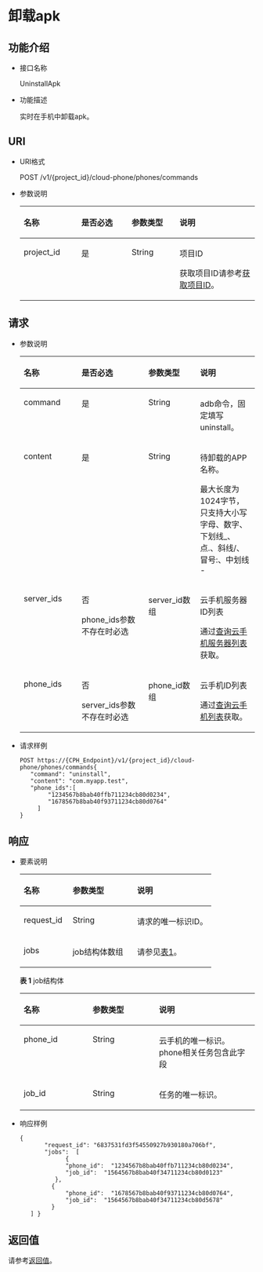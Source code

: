 # 卸载apk<a name="ZH-CN_TOPIC_0167640655"></a>

## 功能介绍<a name="section115949747"></a>

-   接口名称

    UninstallApk

-   功能描述

    实时在手机中卸载apk。


## URI<a name="section9161799415"></a>

-   URI格式

    POST /v1/\{project\_id\}/cloud-phone/phones/commands

-   参数说明

    <a name="table191631896414"></a>
    <table><thead align="left"><tr id="row10274091143"><th class="cellrowborder" valign="top" width="24.490000000000002%" id="mcps1.1.5.1.1"><p id="p427489747"><a name="p427489747"></a><a name="p427489747"></a>名称</p>
    </th>
    <th class="cellrowborder" valign="top" width="21.43%" id="mcps1.1.5.1.2"><p id="p727417917416"><a name="p727417917416"></a><a name="p727417917416"></a>是否必选</p>
    </th>
    <th class="cellrowborder" valign="top" width="20.41%" id="mcps1.1.5.1.3"><p id="p122741299412"><a name="p122741299412"></a><a name="p122741299412"></a>参数类型</p>
    </th>
    <th class="cellrowborder" valign="top" width="33.67%" id="mcps1.1.5.1.4"><p id="p2274895413"><a name="p2274895413"></a><a name="p2274895413"></a>说明</p>
    </th>
    </tr>
    </thead>
    <tbody><tr id="row11274791349"><td class="cellrowborder" valign="top" width="24.490000000000002%" headers="mcps1.1.5.1.1 "><p id="p10274491843"><a name="p10274491843"></a><a name="p10274491843"></a>project_id</p>
    </td>
    <td class="cellrowborder" valign="top" width="21.43%" headers="mcps1.1.5.1.2 "><p id="p5274491848"><a name="p5274491848"></a><a name="p5274491848"></a>是</p>
    </td>
    <td class="cellrowborder" valign="top" width="20.41%" headers="mcps1.1.5.1.3 "><p id="p7633781"><a name="p7633781"></a><a name="p7633781"></a>String</p>
    </td>
    <td class="cellrowborder" valign="top" width="33.67%" headers="mcps1.1.5.1.4 "><p id="p18834193641812"><a name="p18834193641812"></a><a name="p18834193641812"></a>项目ID</p>
    <p id="p98341736131817"><a name="p98341736131817"></a><a name="p98341736131817"></a>获取项目ID请参考<a href="获取项目ID.md">获取项目ID</a>。</p>
    </td>
    </tr>
    </tbody>
    </table>


## 请求<a name="section2016979147"></a>

-   参数说明

    <a name="table51721899413"></a>
    <table><thead align="left"><tr id="row9274791249"><th class="cellrowborder" valign="top" width="24.6%" id="mcps1.1.5.1.1"><p id="p82741491144"><a name="p82741491144"></a><a name="p82741491144"></a>名称</p>
    </th>
    <th class="cellrowborder" valign="top" width="28.46%" id="mcps1.1.5.1.2"><p id="p8274209844"><a name="p8274209844"></a><a name="p8274209844"></a>是否必选</p>
    </th>
    <th class="cellrowborder" valign="top" width="22%" id="mcps1.1.5.1.3"><p id="p8274139542"><a name="p8274139542"></a><a name="p8274139542"></a>参数类型</p>
    </th>
    <th class="cellrowborder" valign="top" width="24.94%" id="mcps1.1.5.1.4"><p id="p82741091147"><a name="p82741091147"></a><a name="p82741091147"></a>说明</p>
    </th>
    </tr>
    </thead>
    <tbody><tr id="row1527416920417"><td class="cellrowborder" valign="top" width="24.6%" headers="mcps1.1.5.1.1 "><p id="p1927439248"><a name="p1927439248"></a><a name="p1927439248"></a>command</p>
    </td>
    <td class="cellrowborder" valign="top" width="28.46%" headers="mcps1.1.5.1.2 "><p id="p182745919411"><a name="p182745919411"></a><a name="p182745919411"></a>是</p>
    </td>
    <td class="cellrowborder" valign="top" width="22%" headers="mcps1.1.5.1.3 "><p id="p11274397412"><a name="p11274397412"></a><a name="p11274397412"></a>String</p>
    </td>
    <td class="cellrowborder" valign="top" width="24.94%" headers="mcps1.1.5.1.4 "><p id="p132741891416"><a name="p132741891416"></a><a name="p132741891416"></a>adb命令，固定填写uninstall。</p>
    </td>
    </tr>
    <tr id="row17274792420"><td class="cellrowborder" valign="top" width="24.6%" headers="mcps1.1.5.1.1 "><p id="p427412910417"><a name="p427412910417"></a><a name="p427412910417"></a>content</p>
    </td>
    <td class="cellrowborder" valign="top" width="28.46%" headers="mcps1.1.5.1.2 "><p id="p9274149946"><a name="p9274149946"></a><a name="p9274149946"></a>是</p>
    </td>
    <td class="cellrowborder" valign="top" width="22%" headers="mcps1.1.5.1.3 "><p id="p32745914411"><a name="p32745914411"></a><a name="p32745914411"></a>String</p>
    </td>
    <td class="cellrowborder" valign="top" width="24.94%" headers="mcps1.1.5.1.4 "><p id="p48361447101517"><a name="p48361447101517"></a><a name="p48361447101517"></a>待卸载的APP名称。</p>
    <p id="p427412916420"><a name="p427412916420"></a><a name="p427412916420"></a>最大长度为1024字节，只支持大小写字母、数字、下划线_、点.、斜线/、冒号:、中划线 -</p>
    </td>
    </tr>
    <tr id="row132741691416"><td class="cellrowborder" valign="top" width="24.6%" headers="mcps1.1.5.1.1 "><p id="p02741291413"><a name="p02741291413"></a><a name="p02741291413"></a>server_ids</p>
    </td>
    <td class="cellrowborder" valign="top" width="28.46%" headers="mcps1.1.5.1.2 "><p id="p209051820181117"><a name="p209051820181117"></a><a name="p209051820181117"></a>否</p>
    <p id="p122741395417"><a name="p122741395417"></a><a name="p122741395417"></a>phone_ids参数不存在时必选</p>
    </td>
    <td class="cellrowborder" valign="top" width="22%" headers="mcps1.1.5.1.3 "><p id="p92751896419"><a name="p92751896419"></a><a name="p92751896419"></a>server_id数组</p>
    </td>
    <td class="cellrowborder" valign="top" width="24.94%" headers="mcps1.1.5.1.4 "><p id="p182751894413"><a name="p182751894413"></a><a name="p182751894413"></a>云手机服务器ID列表</p>
    <p id="p255431071419"><a name="p255431071419"></a><a name="p255431071419"></a>通过<a href="查询云手机服务器列表.md">查询云手机服务器列表</a>获取。</p>
    </td>
    </tr>
    <tr id="row4275991444"><td class="cellrowborder" valign="top" width="24.6%" headers="mcps1.1.5.1.1 "><p id="p1927599541"><a name="p1927599541"></a><a name="p1927599541"></a>phone_ids</p>
    </td>
    <td class="cellrowborder" valign="top" width="28.46%" headers="mcps1.1.5.1.2 "><p id="p6826623101119"><a name="p6826623101119"></a><a name="p6826623101119"></a>否</p>
    <p id="p5275891843"><a name="p5275891843"></a><a name="p5275891843"></a>server_ids参数不存在时必选</p>
    </td>
    <td class="cellrowborder" valign="top" width="22%" headers="mcps1.1.5.1.3 "><p id="p327511917413"><a name="p327511917413"></a><a name="p327511917413"></a>phone_id数组</p>
    </td>
    <td class="cellrowborder" valign="top" width="24.94%" headers="mcps1.1.5.1.4 "><p id="p627519912414"><a name="p627519912414"></a><a name="p627519912414"></a>云手机ID列表</p>
    <p id="p124279151919"><a name="p124279151919"></a><a name="p124279151919"></a>通过<a href="查询云手机列表.md">查询云手机列表</a>获取。</p>
    </td>
    </tr>
    </tbody>
    </table>


-   请求样例

    ```
    POST https://{CPH_Endpoint}/v1/{project_id}/cloud-phone/phones/commands{
       "command": "uninstall",
       "content": "com.myapp.test",
       "phone_ids":[
            "1234567b8bab40ffb711234cb80d0234",
            "1678567b8bab40f93711234cb80d0764"
         ]
    }
    ```


## 响应<a name="section151851291647"></a>

-   要素说明

    <a name="table1418719042"></a>
    <table><thead align="left"><tr id="row122751592413"><th class="cellrowborder" valign="top" width="25.509999999999998%" id="mcps1.1.4.1.1"><p id="p112751792419"><a name="p112751792419"></a><a name="p112751792419"></a>名称</p>
    </th>
    <th class="cellrowborder" valign="top" width="33.67%" id="mcps1.1.4.1.2"><p id="p32751992417"><a name="p32751992417"></a><a name="p32751992417"></a>参数类型</p>
    </th>
    <th class="cellrowborder" valign="top" width="40.82%" id="mcps1.1.4.1.3"><p id="p1427519916410"><a name="p1427519916410"></a><a name="p1427519916410"></a>说明</p>
    </th>
    </tr>
    </thead>
    <tbody><tr id="row72751191947"><td class="cellrowborder" valign="top" width="25.509999999999998%" headers="mcps1.1.4.1.1 "><p id="p32752916411"><a name="p32752916411"></a><a name="p32752916411"></a>request_id</p>
    </td>
    <td class="cellrowborder" valign="top" width="33.67%" headers="mcps1.1.4.1.2 "><p id="p152751911415"><a name="p152751911415"></a><a name="p152751911415"></a>String</p>
    </td>
    <td class="cellrowborder" valign="top" width="40.82%" headers="mcps1.1.4.1.3 "><p id="p827549142"><a name="p827549142"></a><a name="p827549142"></a>请求的唯一标识ID。</p>
    </td>
    </tr>
    <tr id="row1227517910416"><td class="cellrowborder" valign="top" width="25.509999999999998%" headers="mcps1.1.4.1.1 "><p id="p16275119743"><a name="p16275119743"></a><a name="p16275119743"></a>jobs</p>
    </td>
    <td class="cellrowborder" valign="top" width="33.67%" headers="mcps1.1.4.1.2 "><p id="p152751393414"><a name="p152751393414"></a><a name="p152751393414"></a>job结构体数组</p>
    </td>
    <td class="cellrowborder" valign="top" width="40.82%" headers="mcps1.1.4.1.3 "><p id="p162751391243"><a name="p162751391243"></a><a name="p162751391243"></a>请参见<a href="#table1131122810124">表1</a>。</p>
    </td>
    </tr>
    </tbody>
    </table>

    **表 1**  job结构体

    <a name="table1131122810124"></a>
    <table><thead align="left"><tr id="zh-cn_topic_0149256134_row103731228111213"><th class="cellrowborder" valign="top" width="29.292929292929294%" id="mcps1.2.4.1.1"><p id="zh-cn_topic_0149256134_p17373328111217"><a name="zh-cn_topic_0149256134_p17373328111217"></a><a name="zh-cn_topic_0149256134_p17373328111217"></a><strong id="zh-cn_topic_0149256134_b93733289125"><a name="zh-cn_topic_0149256134_b93733289125"></a><a name="zh-cn_topic_0149256134_b93733289125"></a>名称</strong></p>
    </th>
    <th class="cellrowborder" valign="top" width="28.28282828282828%" id="mcps1.2.4.1.2"><p id="zh-cn_topic_0149256134_p0373122821217"><a name="zh-cn_topic_0149256134_p0373122821217"></a><a name="zh-cn_topic_0149256134_p0373122821217"></a><strong id="zh-cn_topic_0149256134_b16373122812126"><a name="zh-cn_topic_0149256134_b16373122812126"></a><a name="zh-cn_topic_0149256134_b16373122812126"></a>参数类型</strong></p>
    </th>
    <th class="cellrowborder" valign="top" width="42.42424242424242%" id="mcps1.2.4.1.3"><p id="zh-cn_topic_0149256134_p1373172815123"><a name="zh-cn_topic_0149256134_p1373172815123"></a><a name="zh-cn_topic_0149256134_p1373172815123"></a><strong id="zh-cn_topic_0149256134_b1337315282122"><a name="zh-cn_topic_0149256134_b1337315282122"></a><a name="zh-cn_topic_0149256134_b1337315282122"></a>说明</strong></p>
    </th>
    </tr>
    </thead>
    <tbody><tr id="zh-cn_topic_0149256134_row237413281129"><td class="cellrowborder" valign="top" width="29.292929292929294%" headers="mcps1.2.4.1.1 "><p id="zh-cn_topic_0149256134_p15374132821219"><a name="zh-cn_topic_0149256134_p15374132821219"></a><a name="zh-cn_topic_0149256134_p15374132821219"></a>phone_id</p>
    </td>
    <td class="cellrowborder" valign="top" width="28.28282828282828%" headers="mcps1.2.4.1.2 "><p id="zh-cn_topic_0149256134_p037414288128"><a name="zh-cn_topic_0149256134_p037414288128"></a><a name="zh-cn_topic_0149256134_p037414288128"></a>String</p>
    </td>
    <td class="cellrowborder" valign="top" width="42.42424242424242%" headers="mcps1.2.4.1.3 "><p id="zh-cn_topic_0149256134_p23741128101211"><a name="zh-cn_topic_0149256134_p23741128101211"></a><a name="zh-cn_topic_0149256134_p23741128101211"></a>云手机的唯一标识。phone相关任务包含此字段</p>
    </td>
    </tr>
    <tr id="zh-cn_topic_0149256134_row12374192819123"><td class="cellrowborder" valign="top" width="29.292929292929294%" headers="mcps1.2.4.1.1 "><p id="zh-cn_topic_0149256134_p437415281123"><a name="zh-cn_topic_0149256134_p437415281123"></a><a name="zh-cn_topic_0149256134_p437415281123"></a>job_id</p>
    </td>
    <td class="cellrowborder" valign="top" width="28.28282828282828%" headers="mcps1.2.4.1.2 "><p id="zh-cn_topic_0149256134_p11374182810129"><a name="zh-cn_topic_0149256134_p11374182810129"></a><a name="zh-cn_topic_0149256134_p11374182810129"></a>String</p>
    </td>
    <td class="cellrowborder" valign="top" width="42.42424242424242%" headers="mcps1.2.4.1.3 "><p id="zh-cn_topic_0149256134_p1937442831217"><a name="zh-cn_topic_0149256134_p1937442831217"></a><a name="zh-cn_topic_0149256134_p1937442831217"></a>任务的唯一标识。</p>
    </td>
    </tr>
    </tbody>
    </table>


-   响应样例

    ```
    {
           "request_id": "6837531fd3f54550927b930180a706bf",
           "jobs":  [
                 {
                 "phone_id":  "1234567b8bab40ffb711234cb80d0234",
                 "job_id":  "1564567b8bab40f34711234cb80d0123"
              },
             {
                 "phone_id":  "1678567b8bab40f93711234cb80d0764",
                 "job_id":  "1564567b8bab40f34711234cb80d5678"
             }
       ] }
    ```


## 返回值<a name="section4200159446"></a>

请参考[返回值](返回值.md)。

